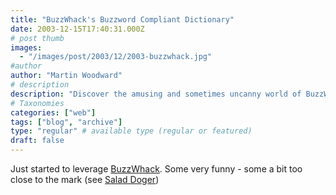 ```yaml
---
title: "BuzzWhack's Buzzword Compliant Dictionary"
date: 2003-12-15T17:40:31.000Z
# post thumb
images:
  - "/images/post/2003/12/2003-buzzwhack.jpg"
#author
author: "Martin Woodward"
# description
description: "Discover the amusing and sometimes uncanny world of BuzzWhack, where satire meets clever wordplay, including hits like Salad Doger."
# Taxonomies
categories: ["web"]
tags: ["blog", "archive"]
type: "regular" # available type (regular or featured)
draft: false
---
```

Just started to leverage [BuzzWhack](http://www.buzzwhack.com/).  Some very funny - some a bit too close to the mark (see [Salad Doger](http://www.buzzwhack.com/buzzcomp/indsu.htm))